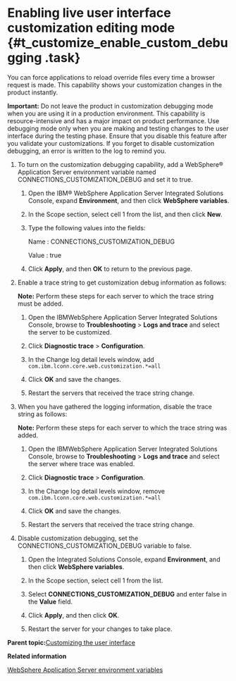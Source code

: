 # Enabling live user interface customization editing mode {#t_customize_enable_custom_debugging .task}

You can force applications to reload override files every time a browser request is made. This capability shows your customization changes in the product instantly.

**Important:** Do not leave the product in customization debugging mode when you are using it in a production environment. This capability is resource-intensive and has a major impact on product performance. Use debugging mode only when you are making and testing changes to the user interface during the testing phase. Ensure that you disable this feature after you validate your customizations. If you forget to disable customization debugging, an error is written to the log to remind you.

1.  To turn on the customization debugging capability, add a WebSphere® Application Server environment variable named CONNECTIONS\_CUSTOMIZATION\_DEBUG and set it to true.

    1.  Open the IBM® WebSphere Application Server Integrated Solutions Console, expand **Environment**, and then click **WebSphere variables**.

    2.  In the Scope section, select cell 1 from the list, and then click **New**.

    3.  Type the following values into the fields:

        Name
        :   CONNECTIONS\_CUSTOMIZATION\_DEBUG

        Value
        :   true

    4.  Click **Apply**, and then **OK** to return to the previous page.

2.  Enable a trace string to get customization debug information as follows:

    **Note:** Perform these steps for each server to which the trace string must be added.

    1.  Open the IBMWebSphere Application Server Integrated Solutions Console, browse to **Troubleshooting** \> **Logs and trace** and select the server to be customized.

    2.  Click **Diagnostic trace** \> **Configuration**.

    3.  In the Change log detail levels window, add `com.ibm.lconn.core.web.customization.*=all`

    4.  Click **OK** and save the changes.

    5.  Restart the servers that received the trace string change.

3.  When you have gathered the logging information, disable the trace string as follows:

    **Note:** Perform these steps for each server to which the trace string was added.

    1.  Open the IBMWebSphere Application Server Integrated Solutions Console, browse to **Troubleshooting** \> **Logs and trace** and select the server where trace was enabled.

    2.  Click **Diagnostic trace** \> **Configuration**.

    3.  In the Change log detail levels window, remove `com.ibm.lconn.core.web.customization.*=all`

    4.  Click **OK** and save the changes.

    5.  Restart the servers that received the trace string change.

4.  Disable customization debugging, set the CONNECTIONS\_CUSTOMIZATION\_DEBUG variable to false.

    1.  Open the Integrated Solutions Console, expand **Environment**, and then click **WebSphere variables**.

    2.  In the Scope section, select cell 1 from the list.

    3.  Select **CONNECTIONS\_CUSTOMIZATION\_DEBUG** and enter false in the **Value** field.

    4.  Click **Apply**, and then click **OK**.

    5.  Restart the server for your changes to take place.


**Parent topic:**[Customizing the user interface](../customize/t_admin_common_customize_main.md)

**Related information**  


[WebSphere Application Server environment variables](../admin/r_admin_common_was_env_variables.md)


